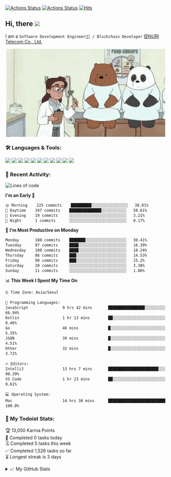 
[![Actions Status](https://github.com/ddok2/ddok2/workflows/Todoist%20Readme/badge.svg)](https://github.com/ddok2/ddok2/actions)
[![Actions Status](https://github.com/ddok2/ddok2/workflows/wakatime-stats/badge.svg)](https://github.com/ddok2/ddok2/actions)
[![Hits](https://hits.seeyoufarm.com/api/count/incr/badge.svg?url=https%3A%2F%2Fgithub.com%2Fddok2)](https://hits.seeyoufarm.com)

<!-- ![visitors](https://visitor-badge.laobi.icu/badge?page_id=ddok2.ddok2) -->
## Hi, there <img src="https://raw.githubusercontent.com/MartinHeinz/MartinHeinz/master/wave.gif" width="25px">

I am a `Software Development Engineer🧑‍💻 / Blockchain Developer` [@NURI Telecom Co., Ltd.](http://www.nuritelecom.com)


<p align="center">
<img align="center" alt="GIF" src="img/debugging.gif" />
</p>


### 🛠 Languages & Tools:
<p>
    <img src="https://img.shields.io/badge/go-%2300ADD8.svg?&style=for-the-badge&logo=go&logoColor=white"/>
    <img src="https://img.shields.io/badge/node.js%20-%2343853D.svg?&style=for-the-badge&logo=node.js&logoColor=white"/>
    <img src="https://img.shields.io/badge/javascript%20-%23323330.svg?&style=for-the-badge&logo=javascript&logoColor=%23F7DF1E"/>
    <img src="https://img.shields.io/badge/typescript%20-%23007ACC.svg?&style=for-the-badge&logo=typescript&logoColor=white"/>
    <img src="https://img.shields.io/badge/python%20-%2314354C.svg?&style=for-the-badge&logo=python&logoColor=white"/>
    <img src="https://img.shields.io/badge/react%20-%2320232a.svg?&style=for-the-badge&logo=react&logoColor=%2361DAFB"/>
    <img src="https://img.shields.io/badge/AWS%20-%23FF9900.svg?&style=for-the-badge&logo=amazon-aws&logoColor=white"/>
    <img src="https://img.shields.io/badge/Google%20Cloud%20-%234285F4.svg?&style=for-the-badge&logo=google-cloud&logoColor=white"/>
    <img src="https://img.shields.io/badge/docker%20-%230db7ed.svg?&style=for-the-badge&logo=docker&logoColor=white"/>
    <img src="https://img.shields.io/badge/kubernetes%20-%23326ce5.svg?&style=for-the-badge&logo=kubernetes&logoColor=white"/>
    <img src="https://img.shields.io/badge/ansible%20-%231A1918.svg?&style=for-the-badge&logo=ansible&logoColor=white"/>
</p>

### 🌈 Recent Activity:
<!--START_SECTION:waka-->
![Lines of code](https://img.shields.io/badge/From%20Hello%20World%20I%27ve%20Written-625553%20lines%20of%20code-blue)

**I'm an Early 🐤** 

```text
🌞 Morning    225 commits    █████████░░░░░░░░░░░░░░░░   38.01% 
🌆 Daytime    347 commits    ██████████████░░░░░░░░░░░   58.61% 
🌃 Evening    19 commits     ░░░░░░░░░░░░░░░░░░░░░░░░░   3.21% 
🌙 Night      1 commits      ░░░░░░░░░░░░░░░░░░░░░░░░░   0.17%

```
📅 **I'm Most Productive on Monday** 

```text
Monday       180 commits    ███████░░░░░░░░░░░░░░░░░░   30.41% 
Tuesday      97 commits     ████░░░░░░░░░░░░░░░░░░░░░   16.39% 
Wednesday    108 commits    ████░░░░░░░░░░░░░░░░░░░░░   18.24% 
Thursday     86 commits     ███░░░░░░░░░░░░░░░░░░░░░░   14.53% 
Friday       90 commits     ███░░░░░░░░░░░░░░░░░░░░░░   15.2% 
Saturday     20 commits     ░░░░░░░░░░░░░░░░░░░░░░░░░   3.38% 
Sunday       11 commits     ░░░░░░░░░░░░░░░░░░░░░░░░░   1.86%

```


📊 **This Week I Spent My Time On** 

```text
⌚︎ Time Zone: Asia/Seoul

💬 Programming Languages: 
JavaScript               9 hrs 42 mins       ████████████████░░░░░░░░░   66.94% 
Kotlin                   1 hr 13 mins        ██░░░░░░░░░░░░░░░░░░░░░░░   8.46% 
Go                       46 mins             █░░░░░░░░░░░░░░░░░░░░░░░░   5.35% 
JSON                     39 mins             █░░░░░░░░░░░░░░░░░░░░░░░░   4.51% 
Other                    32 mins             █░░░░░░░░░░░░░░░░░░░░░░░░   3.72%

🔥 Editors: 
IntelliJ                 13 hrs 7 mins       ██████████████████████░░░   90.39% 
VS Code                  1 hr 23 mins        ██░░░░░░░░░░░░░░░░░░░░░░░   9.61%

💻 Operating System: 
Mac                      14 hrs 30 mins      █████████████████████████   100.0%

```


<!--END_SECTION:waka-->

### 🚧 My Todoist Stats:
<!-- TODO-IST:START -->
🏆  13,050 Karma Points           
🌸  Completed 0 tasks today           
🗓  Completed 5 tasks this week           
✅  Completed 1,526 tasks so far           
⏳  Longest streak is 3 days
<!-- TODO-IST:END -->

<details>
<summary>📈 My GitHub Stats</summary>
<p align="center"> <img src="https://github-readme-stats.vercel.app/api?username=ddok2&show_icons=true" alt="ddok2" />
</details>
